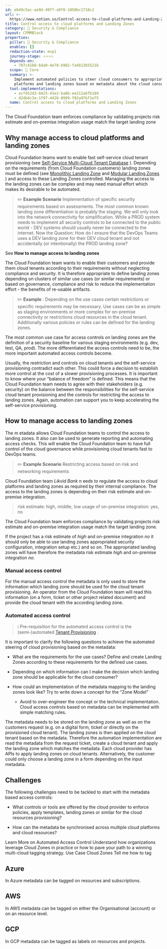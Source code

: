 ```yaml
---
id: e649c5ac-ae9d-49f7-a9f0-1850bc1710c2
url: >-
  https://www.notion.so/Control-access-to-cloud-platforms-and-Landing-Zones-e649c5acae9d49f7a9f01850bc1710c2
title: Control access to cloud platforms and Landing Zones
category: 🔖 Security & Compliance
layout: CFMMBlock
properties:
  pillar: 🔖 Security & Compliance
  enables: []
  redaction-state: mvp1
  journey-stage: ⭐️⭐️⭐️⭐️
  depends-on:
    - 707c41b8-6da0-4e78-b982-fa4b1365521b
  scope: 🏢 Core
  summary: >-
    Implement automated policies to steer cloud consumers to appropriate cloud
    platforms and landing zones based on metadata about the cloud consumer.
  tool-implementations:
    - acf452d3-8425-41e2-ba8b-ee212a6fb189
    - d24b4c3a-1f97-4426-8999-f82a97bf1e75
  name: Control access to cloud platforms and Landing Zones
---
```


The Cloud Foundation team enforces compliance by validating projects risk estimate and on-premise integration usage match the target landing zone

## Why manage access to cloud platforms and landing zones

Cloud Foundation teams want to enable fast self-service cloud tenant provisioning (see [Self-Service Multi-Cloud Tenant Database](/maturity-model/tenant-management/self-service-multi-cloud-tenant-database.md) ). Depending on the requirements (from Cloud Foundation customers) landing zones must be defined (see [Monolithic Landing Zone](/maturity-model/tenant-management/monolithic-landing-zone.md) and [Modular Landing Zones](/maturity-model/tenant-management/modular-landing-zones.md) ) and access to these Landing Zones controlled. Managing the access to the landing zones can be complex and may need manual effort which makes its desirable to be automated.

> ✏️ **Example Scenario** Implementation of specific security requirements based on assessments. 
The most common known landing zone differentiation is probably the staging. We will only look into the network connectivity for simplification. While a PROD system needs to implement all security controls to be connected to the public world - DEV systems should usually never be connected to the internet.
Now the Question: How do I ensure that the DevOps Teams uses a DEV landing zone for their DEV cloud tenant and not accidentally (or intentionally) the PROD landing zone?

See **How to manage access to landing zones**



The Cloud Foundation team wants to enable their customers and provide them cloud tenants according to their requirements without neglecting compliance and security. It is therefore appropriate to define landing zones depending on clusters of similar use cases (or similar requirements) or based on governance, compliance and risk to reduce the implementation effort - the benefits of re-usable artifacts.

> ✏️ **Example** :
Depending on the use cases certain restrictions or specific requirements may be necessary. 
Use cases can be as simple as staging environments or more complex for on-premise connectivity or restrictions cloud resources in the cloud tenant. Additionally various policies or rules can be defined for the landing zones.

The most common use case for access controls on landing zones are the definition of a security baseline for various staging environments (e.g. dev, test, QA, prod). The more differentiated the access controls need to be, the more important automated access controls become.

Usually, the restriction and controls on cloud tenants and the self-service provisioning contradict each other. This could force a decision to establish more control at the cost of a slower provisioning processes. It is important to know where your “balance of freedom” is defined. This means that the Cloud Foundation team needs to agree with their stakeholders (e.g. security) on the balance between the responsibilities for the self-service cloud tenant provisioning and the controls for restricting the access to landing zones. Again, automation can support you to keep accelerating the self-service provisioning.

## How to manage access to landing zones

The m etadata allows Cloud Foundation teams to control the access to landing zones. It also can be used to generate reporting and automating access checks. This will enable the Cloud Foundation team to have full control of the cloud governance while provisioning cloud tenants fast to DevOps teams.

> ✏️ **Example Scenario** Restricting access based on risk and networking requirements

Cloud Foundation team *Likvid Bank*  n eeds to regulate the access to cloud platforms and landing zones as required by their internal compliance.
The access to the landing zones is depending on their risk estimate and on-premise integration.
> risk estimate: high, middle, low
> usage of on-premise integration: yes, no

The Cloud Foundation team enforces compliance by validating projects risk estimate and on-premise integration usage match the target landing zone.

If the project has a risk estimate of *high* and on-premise integration *no* it should only be able to use landing zones appropriated security configuration, integration setup etc.) and so on. The appropriated landing zones will have therefore the metadata risk estimate *high* and on-premise integration *no.*

### Manual access control

For the manual access control the metadata is only used to store the information which landing zone should be used for the cloud tenant provisioning. An operator from the Cloud Foundation team will read this information (on a form, ticket or other project related document) and provide the cloud tenant with the according landing zone.

### Automated access control

> ℹ️ Pre-requisition for the automated access control is the (semi-)automated [Tenant Provisioning](/maturity-model/tenant-management/tenant-provisioning.md) .

It is important to clarify the following questions to achieve the automated steering of cloud provisioning based on the metadata:

- What are the requirements for the use cases? Define and create Landing Zones according to these requirements for the defined use cases.

- Depending on which information can I make the decision which landing zone should be applicable for the cloud consumer?

- How could an implementation of the metadata mapping to the landing zones look like? Try to write down a concept for the “Zone Model”

    - Avoid to over-engineer the concept or the technical implementation. Cloud access controls based on metadata can be implemented with simple matching rules.

The metadata needs to be stored on the landing zone as well as on the customers request (e.g. on a digital form, ticket or directly on the provisioned cloud tenant). The landing zones is then applied on the cloud tenant based on the metadata. Therefore the automation implementation are read the metadata from the request ticket, create a cloud tenant and apply the landing zone which matches the metadata. Each cloud provider has APIs to apply landing zones on cloud tenants. Alternatively, the customer could only choose a landing zone in a form depending on the input metadata.

## Challenges

The following challenges need to be tackled to start with the metadata based access controls:

- What controls or tools are offered by the cloud provider to enforce policies, apply templates, landing zones or similar for the cloud resources provisioning?

- How can the metadata be synchronised across multiple cloud platforms and cloud resources?

<!--notion-markdown-cms:raw-->
<CallToAction>
  <CtaHeader>Learn More on Automated Access Control</CtaHeader>
  <CtaText>Understand how organizations leverage Cloud Zones in practice or how to pave your path to a winning multi-cloud tagging strategy.</CtaText>
  <CtaButton url=https://www.meshcloud.io/use-case-cloud-zones/>Use Case Cloud Zones</CtaButton>
  <CtaButton class="btn-secondary" url=https://www.meshcloud.io/2020/10/27/your-path-to-a-winning-multi-cloud-tagging-strategy/>Tell me how to tag</CtaButton>
</CallToAction>

## Azure

In Azure metadata can be tagged on resources and subscriptions.

## AWS

In AWS metadata can be tagged on either the Organisational (account) or on an resource level.

## GCP

In GCP metadata can be tagged as labels on resources and projects.

